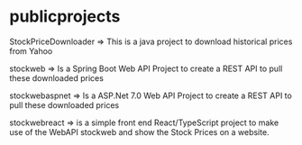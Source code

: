 # publicprojects
StockPriceDownloader => This is a java project to download historical prices from Yahoo 

stockweb => Is a Spring Boot Web API Project to create a REST API to pull these downloaded prices 

stockwebaspnet => Is a ASP.Net 7.0 Web API Project to create a REST API to pull these downloaded prices 

stockwebreact => is a simple front end React/TypeScript project to make use of the WebAPI stockweb and show the Stock Prices on a website.
